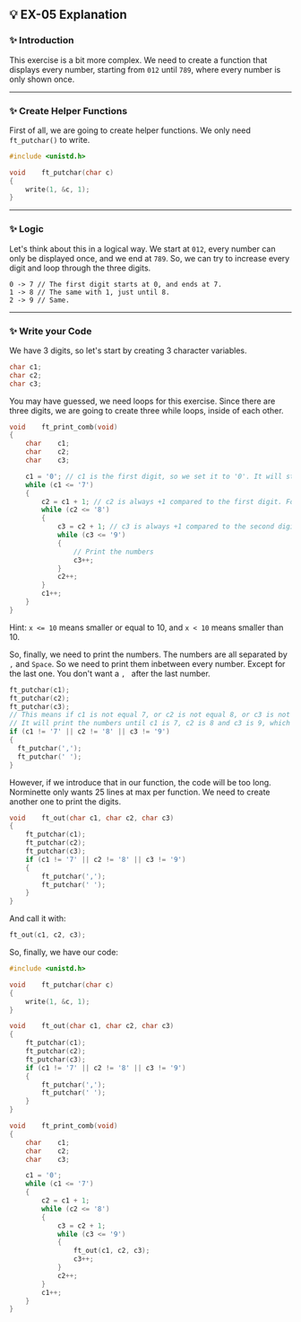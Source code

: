 ## 💡 EX-05 Explanation

### ✨ Introduction

This exercise is a bit more complex. We need to create a function that displays every number, starting from `012` until `789`, where every number is only shown once.

---
### ✨ Create Helper Functions

First of all, we are going to create helper functions. We only need `ft_putchar()` to write.

```c
#include <unistd.h>

void	ft_putchar(char c)
{
	write(1, &c, 1);
}
```

---
### ✨ Logic

Let's think about this in a logical way. We start at `012`, every number can only be displayed once, and we end at `789`. So, we can try to increase every digit and loop through the three digits.
```
0 -> 7 // The first digit starts at 0, and ends at 7.
1 -> 8 // The same with 1, just until 8.
2 -> 9 // Same.
```

---
### ✨ Write your Code

We have 3 digits, so let's start by creating 3 character variables.
```c
char c1;
char c2;
char c3;
```

You may have guessed, we need loops for this exercise. Since there are three digits, we are going to create three while loops, inside of each other.
```c
void	ft_print_comb(void)
{
	char	c1;
	char	c2;
	char	c3;

	c1 = '0'; // c1 is the first digit, so we set it to '0'. It will stop at 7.
	while (c1 <= '7')
	{
		c2 = c1 + 1; // c2 is always +1 compared to the first digit. For example 123, or 789. It will stop at 8.
		while (c2 <= '8')
		{
			c3 = c2 + 1; // c3 is always +1 compared to the second digit. It will stop at 9.
			while (c3 <= '9')
			{
				// Print the numbers
				c3++;
			}
			c2++;
		}
		c1++;
	}
}
```

Hint: `x <= 10` means smaller or equal to 10, and `x < 10` means smaller than 10.

So, finally, we need to print the numbers. The numbers are all separated by `,` and `Space`. So we need to print them inbetween every number. Except for the last one. You don't want a `, ` after the last number.

```c
ft_putchar(c1);
ft_putchar(c2);
ft_putchar(c3);
// This means if c1 is not equal 7, or c2 is not equal 8, or c3 is not equal 9.
// It will print the numbers until c1 is 7, c2 is 8 and c3 is 9, which is the last number.
if (c1 != '7' || c2 != '8' || c3 != '9')
{
  ft_putchar(',');
  ft_putchar(' ');
}
```

However, if we introduce that in our function, the code will be too long. Norminette only wants 25 lines at max per function. We need to create another one to print the digits.
```c
void	ft_out(char c1, char c2, char c3)
{
	ft_putchar(c1);
	ft_putchar(c2);
	ft_putchar(c3);
	if (c1 != '7' || c2 != '8' || c3 != '9')
	{
		ft_putchar(',');
		ft_putchar(' ');
	}
}
```

And call it with:
```c
ft_out(c1, c2, c3);
```

So, finally, we have our code:
```c
#include <unistd.h>

void	ft_putchar(char c)
{
	write(1, &c, 1);
}

void	ft_out(char c1, char c2, char c3)
{
	ft_putchar(c1);
	ft_putchar(c2);
	ft_putchar(c3);
	if (c1 != '7' || c2 != '8' || c3 != '9')
	{
		ft_putchar(',');
		ft_putchar(' ');
	}
}

void	ft_print_comb(void)
{
	char	c1;
	char	c2;
	char	c3;

	c1 = '0';
	while (c1 <= '7')
	{
		c2 = c1 + 1;
		while (c2 <= '8')
		{
			c3 = c2 + 1;
			while (c3 <= '9')
			{
				ft_out(c1, c2, c3);
				c3++;
			}
			c2++;
		}
		c1++;
	}
}
```
